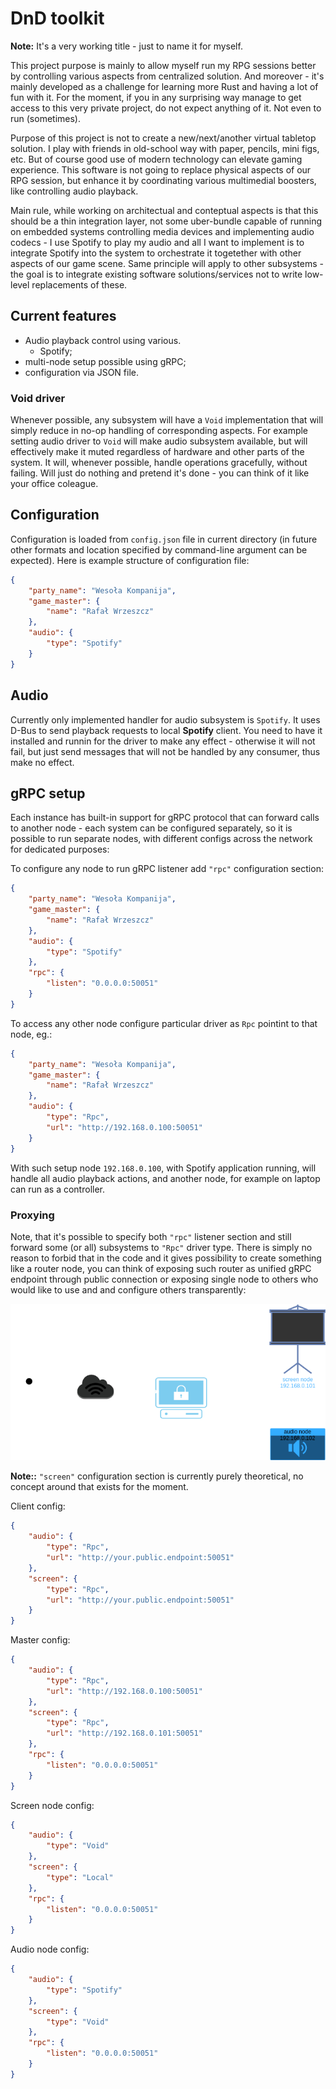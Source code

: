 # DnD toolkit

**Note:** It's a very working title - just to name it for myself.

This project purpose is mainly to allow myself run my RPG sessions better by controlling various aspects from
centralized solution. And moreover - it's mainly developed as a challenge for learning more Rust and having a lot of
fun with it. For the moment, if you in any surprising way manage to get access to this very private project, do not
expect anything of it. Not even to run (sometimes).

Purpose of this project is not to create a new/next/another virtual tabletop solution. I play with friends in
old-school way with paper, pencils, mini figs, etc. But of course good use of modern technology can elevate gaming
experience. This software is not going to replace physical aspects of our RPG session, but enhance it by coordinating
various multimedial boosters, like controlling audio playback.

Main rule, while working on architectual and conteptual aspects is that this should be a thin integration layer, not
some uber-bundle capable of running on embedded systems controlling media devices and implementing audio codecs - I
use Spotify to play my audio and all I want to implement is to integrate Spotify into the system to orchestrate it
togetether with other aspects of our game scene. Same principle will apply to other subsystems - the goal is to
integrate existing software solutions/services not to write low-level replacements of these.

## Current features

- Audio playback control using various.
    - Spotify;
- multi-node setup possible using gRPC;
- configuration via JSON file.

### Void driver

Whenever possible, any subsystem will have a `Void` implementation that will simply reduce in no-op handling of
corresponding aspects. For example setting audio driver to `Void` will make audio subsystem available, but will
effectively make it muted regardless of hardware and other parts of the system. It will, whenever possible, handle
operations gracefully, without failing. Will just do nothing and pretend it's done - you can think of it like your
office coleague.

## Configuration

Configuration is loaded from `config.json` file in current directory (in future other formats and location specified by
command-line argument can be expected). Here is example structure of configuration file:

```json
{
    "party_name": "Wesoła Kompanija",
    "game_master": {
        "name": "Rafał Wrzeszcz"
    },
    "audio": {
        "type": "Spotify"
    }
}
```

## Audio

Currently only implemented handler for audio subsystem is `Spotify`. It uses D-Bus to send playback requests to local
**Spotify** client. You need to have it installed and runnin for the driver to make any effect - otherwise it will not
fail, but just send messages that will not be handled by any consumer, thus make no effect.

## gRPC setup

Each instance has built-in support for gRPC protocol that can forward calls to another node - each system can be
configured separately, so it is possible to run separate nodes, with different configs across the network for dedicated
purposes:

To configure any node to run gRPC listener add `"rpc"` configuration section:

```json
{
    "party_name": "Wesoła Kompanija",
    "game_master": {
        "name": "Rafał Wrzeszcz"
    },
    "audio": {
        "type": "Spotify"
    },
    "rpc": {
        "listen": "0.0.0.0:50051"
    }
}
```

To access any other node configure particular driver as `Rpc` pointint to that node, eg.:

```json
{
    "party_name": "Wesoła Kompanija",
    "game_master": {
        "name": "Rafał Wrzeszcz"
    },
    "audio": {
        "type": "Rpc",
        "url": "http://192.168.0.100:50051"
    }
}
```

With such setup node `192.168.0.100`, with Spotify application running, will handle all audio playback actions, and
another node, for example on laptop can run as a controller.

### Proxying

Note, that it's possible to specify both `"rpc"` listener section and still forward some (or all) subsystems to `"Rpc"`
driver type. There is simply no reason to forbid that in the code and it gives possibility to create something like a
router node, you can think of exposing such router as unified gRPC endpoint through public connection or exposing
single node to others who would like to use and and configure others transparently:

![proxy-setup](./assets/toolkit-proxy.drawio.png)

**Note::** `"screen"` configuration section is currently purely theoretical, no concept around that exists for the
moment.

Client config:

```json
{
    "audio": {
        "type": "Rpc",
        "url": "http://your.public.endpoint:50051"
    },
    "screen": {
        "type": "Rpc",
        "url": "http://your.public.endpoint:50051"
    }
}
```

Master config:

```json
{
    "audio": {
        "type": "Rpc",
        "url": "http://192.168.0.100:50051"
    },
    "screen": {
        "type": "Rpc",
        "url": "http://192.168.0.101:50051"
    },
    "rpc": {
        "listen": "0.0.0.0:50051"
    }
}
```

Screen node config:

```json
{
    "audio": {
        "type": "Void"
    },
    "screen": {
        "type": "Local"
    },
    "rpc": {
        "listen": "0.0.0.0:50051"
    }
}
```

Audio node config:

```json
{
    "audio": {
        "type": "Spotify"
    },
    "screen": {
        "type": "Void"
    },
    "rpc": {
        "listen": "0.0.0.0:50051"
    }
}
```
